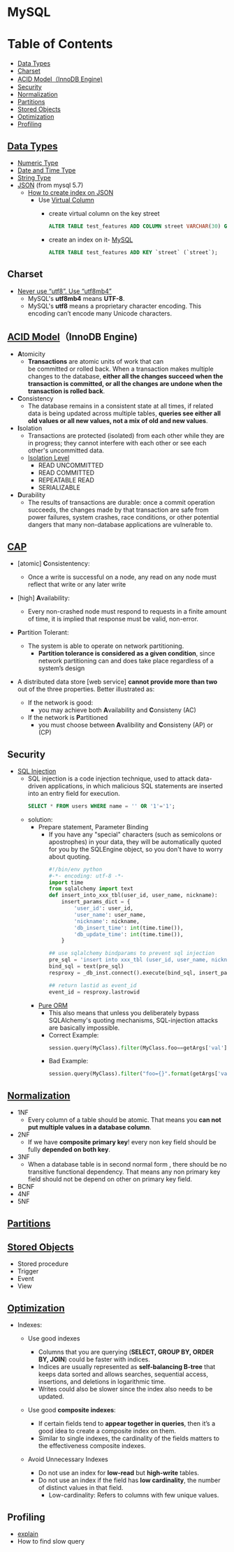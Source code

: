 # MySQL  

# Table of Contents
- [Data Types](#data-types)
- [Charset](#charset)
- [ACID Model（InnoDB Engine)](#acid-modelinnodb-engine)
- [Security](#security)
- [Normalization](#normalization)
- [Partitions](#partitions)
- [Stored Objects](#stored-objects)
- [Optimization](#optimization)
- [Profiling](#profiling)


## [Data Types](https://dev.mysql.com/doc/refman/8.0/en/data-type-overview.html)
  * [Numeric Type](https://dev.mysql.com/doc/refman/8.0/en/numeric-type-overview.html)
  * [Date and Time Type](https://dev.mysql.com/doc/refman/8.0/en/date-and-time-type-overview.html)
  * [String Type](https://dev.mysql.com/doc/refman/8.0/en/string-type-overview.html)
  * [JSON](https://dev.mysql.com/doc/refman/8.0/en/json.html) (from mysql 5.7)
    * [How to create index on JSON](https://blog.gslin.org/archives/2016/03/09/6406/mysql-5-7-%E7%9A%84-json%E3%80%81virtual-column-%E4%BB%A5%E5%8F%8A-index/) 
      * Use [Virtual Column](https://dev.mysql.com/doc/refman/8.0/en/create-table-generated-columns.html)
        * create virtual column on the key street
            ```sql
            ALTER TABLE test_features ADD COLUMN street VARCHAR(30) GENERATED ALWAYS AS (json_unquote(json_extract(`feature`,'$.properties.STREET'))) VIRTUAL;
            ```
        * create an index on it- [MySQL](#mysql)

            ```sql
            ALTER TABLE test_features ADD KEY `street` (`street`);
            ```
## Charset
  * [Never use “utf8”. Use “utf8mb4”](https://medium.com/@adamhooper/in-mysql-never-use-utf8-use-utf8mb4-11761243e434)
    * MySQL's **utf8mb4** means **UTF-8**.
    * MySQL's **utf8** means a proprietary character encoding. This encoding can’t encode many Unicode characters.


## [ACID Model](https://dev.mysql.com/doc/refman/8.0/en/mysql-acid.html)（InnoDB Engine)
  * **A**tomicity
    * **Transactions** are atomic units of work that can be committed or rolled back. When a transaction makes multiple changes to the database, **either all the changes succeed when the transaction is committed, or all the changes are undone when the transaction is rolled back**.
  * **C**onsistency
    * The database remains in a consistent state at all times, if related data is being updated across multiple tables, **queries see either all old values or all new values, not a mix of old and new values**. 
  * **I**solation
    * Transactions are protected (isolated) from each other while they are in progress; they cannot interfere with each other or see each other's uncommitted data. 
    * [Isolation Level](https://dev.mysql.com/doc/refman/8.0/en/innodb-transaction-isolation-levels.html)
      - READ UNCOMMITTED
      - READ COMMITTED
      - REPEATABLE READ
      - SERIALIZABLE
  * **D**urability
    * The results of transactions are durable: once a commit operation succeeds, the changes made by that transaction are safe from power failures, system crashes, race conditions, or other potential dangers that many non-database applications are vulnerable to. 
       
## [CAP](https://speakerdeck.com/shlominoach/mysql-and-the-cap-theorem-relevance-and-misconceptions)
* [atomic] **C**onsistentency:
  * Once a write is successful on a node, any read on any node must reflect that write or any later write 
* [high] **A**vailability:
  * Every non-crashed node must respond to requests in a finite amount of time, it is implied that response must be valid, non-error.
* **P**artition Tolerant:
  * The system is able to operate on network partitioning.
    * **Partition tolerance is considered as a given condition**, since network partitioning can and does take place regardless of a system’s design
  
* A distributed data store [web service] **cannot provide more than two** out of the three properties. Better illustrated as:
  * If the network is good:
    * you may achieve both **A**vailability and **C**onsisteny (AC)
  * If the network is **P**artitioned 
    * you must choose between **A**valibility and **C**onsisteny (AP) or (CP)
      
## Security
  * [SQL Injection](https://en.wikipedia.org/wiki/SQL_injection)
      * SQL injection is a code injection technique, used to attack data-driven applications, in which malicious SQL statements are inserted into an entry field for execution.
        ```sql
        SELECT * FROM users WHERE name = '' OR '1'='1';
        ```
    * solution:
      * Prepare statement, Parameter Binding
        * If you have any "special" characters (such as semicolons or apostrophes) in your data, they will be automatically quoted for you by the SQLEngine object, so you don't have to worry about quoting.
          ```python
          #!/bin/env python
          #-*- encoding: utf-8 -*-
          import time
          from sqlalchemy import text
          def insert_into_xxx_tbl(user_id, user_name, nickname):
              insert_params_dict = {
                  'user_id': user_id,
                  'user_name': user_name,
                  'nickname': nickname,
                  'db_insert_time': int(time.time()),
                  'db_update_time': int(time.time()),
              }

          ## use sqlalchemy bindparams to prevent sql injection
          pre_sql = 'insert into xxx_tbl (user_id, user_name, nickname, db_insert_time, db_update_time) values(:user_id, :user_name, :nickname, :db_insert_time, :db_update_time)'
          bind_sql = text(pre_sql)
          resproxy = _db_inst.connect().execute(bind_sql, insert_params_dict)

          ## return lastid as event_id
          event_id = resproxy.lastrowid
          ```
       * [Pure ORM](https://stackoverflow.com/questions/6501583/sqlalchemy-sql-injection/6501664)
         *  This also means that unless you deliberately bypass SQLAlchemy's quoting mechanisms, SQL-injection attacks are basically impossible.
         * Correct Example:
           ```python
           session.query(MyClass).filter(MyClass.foo==getArgs['val']))
           ```
         * Bad Example:
            ```python
            session.query(MyClass).filter("foo={}".format(getArgs['val']))
            ```
## [Normalization](https://medium.com/@habibul.hasan.hira/database-normalization-8cdaddbb7715)
  * 1NF
    * Every column of a table should be atomic. That means you **can not put multiple values in a database column**.
  * 2NF
    * If we have **composite primary key**! every non key field should be fully **depended on both key**. 
  * 3NF
    * When a database table is in second normal form , there should be no transitive functional dependency. That means any non primary key field should not be depend on other on primary key field.
  * BCNF
  * 4NF
  * 5NF

## [Partitions](https://dev.mysql.com/doc/refman/8.0/en/partitioning.html)
## [Stored Objects](https://dev.mysql.com/doc/refman/8.0/en/stored-objects.html)
  * Stored procedure
  * Trigger
  * Event
  * View
## [Optimization](https://dev.mysql.com/doc/refman/8.0/en/optimization.html)
  * Indexes:
    * Use good indexes
      * Columns that you are querying (**SELECT, GROUP BY, ORDER BY, JOIN**) could be faster with indices.
      * Indices are usually represented as **self-balancing B-tree** that keeps data sorted and allows searches, sequential access, insertions, and deletions in logarithmic time.
      * Writes could also be slower since the index also needs to be updated.
       
    * Use good **composite indexes**:
      * If certain fields tend to **appear together in queries**, then it’s a good idea to create a composite index on them. 
      * Similar to single indexes, the cardinality of the fields matters to the effectiveness composite indexes.
       
    * Avoid Unnecessary Indexes 
      * Do not use an index for **low-read** but **high-write** tables. 
      * Do not use an index if the field has **low cardinality**, the number of distinct values in that field.
        * Low-cardinality: Refers to columns with few unique values. 

## Profiling
  * [explain](https://medium.com/@sj82516/mysql-explain%E5%88%86%E6%9E%90%E8%88%87index%E8%A8%AD%E5%AE%9A%E6%9F%A5%E8%A9%A2%E5%84%AA%E5%8C%96-3e0708206ebf)
  * How to find slow query